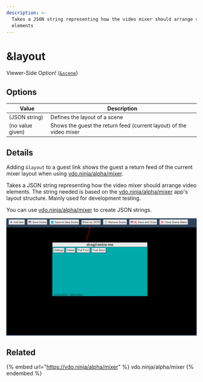 ```yaml
---
description: >-
  Takes a JSON string representing how the video mixer should arrange video
  elements
---
```


# \&layout

Viewer-Side Option! ([`&scene`](../view-parameters/scene.md))

## Options

| Value            | Description                                                         |
| ---------------- | ------------------------------------------------------------------- |
| (JSON string)    | Defines the layout of a scene                                       |
| (no value given) | Shows the guest the return feed (current layout) of the video mixer |

## Details

Adding `&layout` to a guest link shows the guest a return feed of the current mixer layout when using [vdo.ninja/alpha/mixer](https://vdo.ninja/alpha/mixer).

Takes a JSON string representing how the video mixer should arrange video elements. The string needed is based on the [vdo.ninja/alpha/mixer](https://vdo.ninja/alpha/mixer) app's layout structure. Mainly used for development testing.

You can use [vdo.ninja/alpha/mixer](https://vdo.ninja/alpha/mixer) to create JSON strings.

![](<../../.gitbook/assets/image (101) (1) (1) (1).png>)

## Related

{% embed url="https://vdo.ninja/alpha/mixer" %}
vdo.ninja/alpha/mixer
{% endembed %}
